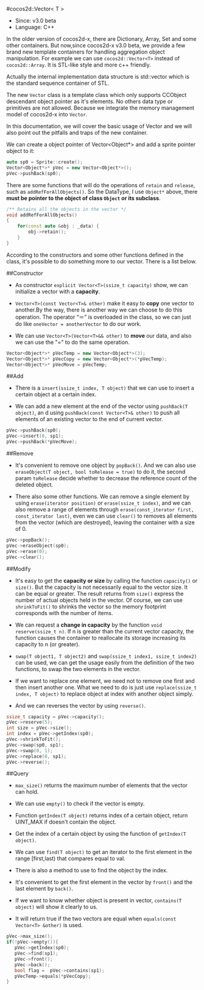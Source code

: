 #cocos2d::Vector< T >

- Since: v3.0 beta
- Language: C++

In the older version of cocos2d-x, there are Dictionary, Array, Set and some other containers. But now,since cocos2d-x v3.0 beta, we provide a few brand new template containers for handling aggregation object manipulation. For example we can use `cocos2d::Vector<T>` instead of `cocos2d::Array`. It is STL-like style and more c++ friendly.

Actually the internal implementation data structure is std::vector<T> which is the standard sequence container of STL.

The new `Vector` class is a template class which only supports CCObject descendant object pointer as it's elements. No others data type or primitives are not allowed. Because we integrate the memory management model of cocos2d-x into `Vector`.

In this documentation, we will cover the basic usage of Vector<T> and we will also point out the pitfalls and traps of the new container.

We can create a object pointer of Vector<Object*> and add a sprite pointer object to it:

```cpp
auto sp0 = Sprite::create();  
Vector<Object*>* pVec = new Vector<Object*>();  
pVec->pushBack(sp0);
```

There are some functions that will do the operations of `retain` and `release`, such as `addRefForAllObjects()`. So the DataType, I use `Object*` above, there **must be pointer to the object of class	`Object` or its subclass**. 

```cpp
/** Retains all the objects in the vector */
void addRefForAllObjects()
{
    for(const auto &obj : _data) {
        obj->retain();
    }
}
```
According to the constructors and some other functions defined in the class, it's possible to do something more to our vector. There is a list below.

##Constructor
-  As constructor `explicit Vector<T>(ssize_t capacity)` show, we can initialize a vector with a **capacity**.

- `Vector<T>(const Vector<T>& other)` make it easy to **copy** one vector to another.By the way, there is another way we can choose to do this operation. The operator “＝” is overloaded in the class, so we can just do like `oneVector = anotherVector` to do our work.

- We can use `Vector<T>(Vector<T>&& other)` to **move** our data, and also we can use the "=" to do the same operation.

```cpp
Vector<Object*>* pVecTemp = new Vector<Object*>(3);
Vector<Object*>* pVecCopy = new Vector<Object*>(*pVecTemp);
Vector<Object*>* pVecMove = pVecTemp;
```

##Add 
- There is a `insert(ssize_t index, T object)` that we can use to insert a certain object at a certain index.

- We can add a new element at the end of the vector using `pushBack(T object)`, an d using `pushBack(const Vector<T>& other)` to push all elements of an existing vector to the end of current vector.

```cpp
pVec->pushBack(sp0);
pVec->insert(0, sp1);
pVec->pushBack(*pVecMove);
```

##Remove 
- It's convenient to remove one object by `popBack()`. And we can also use `eraseObject(T object, bool toRelease = true)` to do it, the second param `toRelease` decide whether to decrease the reference count of the deleted object.

- There also some other functions. We can remove a single element by using  `erase(iterator position)` or `erase(ssize_t index)`, and we can also remove a range of elements through `erase(const_iterator first, const_iterator last)`, even we can use `clear()` to removes all elements from the vector (which are destroyed), leaving the container with a size of 0.

```cpp
pVec->popBack();
pVec->eraseObject(sp0);
pVec->erase(0);
pVec->clear();
```

##Modify
- It's easy to get the **capacity or size** by calling the function `capacity()` or `size()`. But the capacity is not necessarily equal to the vector size. It can be equal or greater. The result returns from `size()` express the number of actual objects held in the vector. Of course, we can use `shrinkToFit()` to shrinks the vector so the memory footprint corresponds with the number of items.

- We can request a **change in capacity** by the function `void reserve(ssize_t n)`. If n is greater than the current vector capacity, the function causes the container to reallocate its storage increasing its capacity to n (or greater).

- `swap(T object1, T object2)` and `swap(ssize_t index1, ssize_t index2)` can be used, we can get the usage easily from the definition of the two functions, to swap  the two elements in the vector.

- If we want to replace one element, we need not to remove one first and then insert another one. What we need to do is just use `replace(ssize_t index, T object)` to replace object at index with another object simply.

- And we can reverses the vector by using `reverse()`.

```cpp
ssize_t capacity = pVec->capacity();
pVec->reserve(5);
int size = pVec->size();
int index = pVec->getIndex(sp0);
pVec->shrinkToFit();
pVec->swap(sp0, sp1);
pVec->swap(0, 1);
pVec->replace(0, sp1);
pVec->reverse();
```

##Query
- `max_size()` returns the maximum number of elements that the vector can hold.

- We can use `empty()` to check if the vector is empty.

- Function `getIndex(T object)` returns index of a certain object, return UINT_MAX if doesn't contain the object.

- Get the index of a certain object by using the function of `getIndex(T object)`.

- We can use `find(T object)` to get an iterator to the first element in the range [first,last) that compares equal to val. 

- There is also a method to use to find the object by the index.

- It's convenient to get the first element in the vector by `front()` and the last element by `back()`.

- If we want to know whether object is present in vector, `contains(T object)` will show it clearly to us.

- It will return true if the two vectors are equal when `equals(const Vector<T> &other)` is used.

```cpp
pVec->max_size();
if(!pVec->empty()){
   pVec->getIndex(sp0);
   pVec->find(sp1);
   pVec->front();
   pVec->back();
   bool flag =  pVec->contains(sp1);
   pVecTemp->equals(*pVecCopy);
}
```
